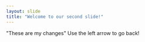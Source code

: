 ```yaml
---
layout: slide
title: "Welcome to our second slide!"
---
```

"These are my changes"
Use the left arrow to go back!
